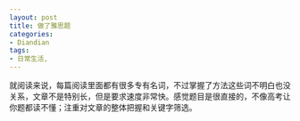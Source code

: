 ```yaml
---
layout: post
title: 做了雅思题
categories:
- Diandian
tags:
- 日常生活, 
---
```

就阅读来说，每篇阅读里面都有很多专有名词，不过掌握了方法这些词不明白也没关系，文章不是特别长，但是要求速度非常快。感觉题目是很直接的，不像高考让你题都读不懂；注重对文章的整体把握和关键字筛选。